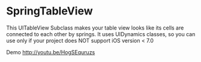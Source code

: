 SpringTableView
===============


This UITableView Subclass makes your table view 
looks like its cells are connected to each other by springs.
It uses UIDynamics classes, so you can use only if your project
does NOT support iOS version < 7.0

Demo
http://youtu.be/HogSEquruzs

